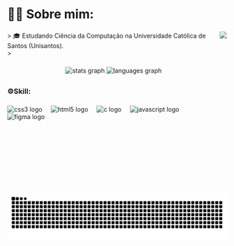 <h1 align="left">👩‍💻 Sobre mim:</h1>

###

<img align="right" height="370" src="https://64.media.tumblr.com/8da10236cb57fdb63e762096e0bf69c6/4d25e92b82012624-89/s400x600/64a5bcbf97524d5900f438d550beeb3fa6ee60db.gifv"  />

###

<p align="left">> 🎓 Estudando Ciência da Computação na Universidade Católica de Santos (Unisantos).<br>> 

###

<div align="center">
  <img src="https://github-readme-stats.vercel.app/api?username=Gio-Mach&hide_title=false&hide_rank=false&show_icons=true&include_all_commits=true&count_private=true&disable_animations=false&theme=merko&locale=en&hide_border=false&order=1" width="300" alt="stats graph"  />
  <img src="https://github-readme-stats.vercel.app/api/top-langs?username=Gio-Mach&locale=en&hide_title=false&layout=compact&card_width=320&langs_count=5&theme=merko&hide_border=false&order=2" width="300" alt="languages graph"  />
</div>

###

<h2 align="left"></h2>

###

<h3 align="left">
⚙️Skill:</h3>

###

<div align="left">
  <img src="https://cdn.jsdelivr.net/gh/devicons/devicon/icons/css3/css3-plain.svg" height="40" alt="css3 logo"  />
  <img width="12" />
  <img src="https://cdn.jsdelivr.net/gh/devicons/devicon/icons/html5/html5-plain.svg" height="40" alt="html5 logo"  />
  <img width="12" />
  <img src="https://cdn.jsdelivr.net/gh/devicons/devicon/icons/c/c-plain.svg" height="40" alt="c logo"  />
  <img width="12" />
  <img src="https://cdn.jsdelivr.net/gh/devicons/devicon/icons/javascript/javascript-original.svg" height="40" alt="javascript logo"  />
  <img width="12" />
  <img src="https://cdn.jsdelivr.net/gh/devicons/devicon/icons/figma/figma-original.svg" height="40" alt="figma logo"  />
</div>

###

<img src="https://raw.githubusercontent.com/Gio-Mach/Gio-Mach/output/snake.svg" alt="Snake animation" />

###
